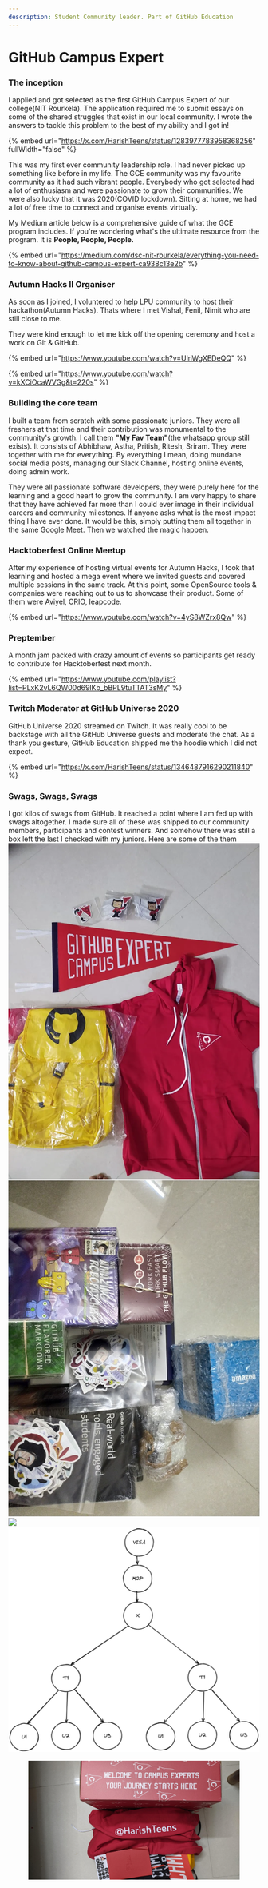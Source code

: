 ```yaml
---
description: Student Community leader. Part of GitHub Education
---
```


# GitHub Campus Expert

### The inception

I applied and got selected as the first GitHub Campus Expert of our college(NIT Rourkela). The application required me to submit essays on some of the shared struggles that exist in our local community. I wrote the answers to tackle this problem to the best of my ability and I got in!

{% embed url="https://x.com/HarishTeens/status/1283977783958368256" fullWidth="false" %}

This was my first ever community leadership role. I had never picked up something like before in my life. The GCE community was my favourite community as it had such vibrant people. Everybody who got selected had a lot of enthusiasm and were passionate to grow their communities. We were also lucky that it was 2020(COVID lockdown). Sitting at home, we had a lot of free time to connect and organise events virtually.

My Medium article below is a comprehensive guide of what the GCE program includes. If you're wondering what's the ultimate resource from the program. It is **People, People, People.**

{% embed url="https://medium.com/dsc-nit-rourkela/everything-you-need-to-know-about-github-campus-expert-ca938c13e2b" %}

### Autumn Hacks II Organiser

As soon as I joined, I voluntered to help LPU community to host their hackathon(Autumn Hacks). Thats where I met Vishal, Fenil, Nimit who are still close to me.&#x20;

They were kind enough to let me kick off the opening ceremony and host a work on Git & GitHub.

{% embed url="https://www.youtube.com/watch?v=UlnWgXEDeQQ" %}

{% embed url="https://www.youtube.com/watch?v=kXCiOcaWVGg&t=220s" %}

### Building the core team

I built a team from scratch with some passionate juniors. They were all freshers at that time and their contribution was monumental to the community's growth. I call them **"My Fav Team"**(the whatsapp group still exists). It consists of Abhibhaw, Astha, Pritish, Ritesh, Sriram. They were together with me for everything. By everything I mean, doing mundane social media posts, managing our Slack Channel, hosting online events, doing admin work.

They were all passionate software developers, they were purely here for the learning and a good heart to grow the community. I am very happy to share that they have achieved far more than I could ever image in their individual careers and community milestones. If anyone asks what is the most impact thing I have ever done. It would be this, simply putting them all together in the same Google Meet. Then we watched the magic happen.

### Hacktoberfest Online Meetup

After my experience of hosting virtual events for Autumn Hacks, I took that learning and hosted a mega event where we invited guests and covered multiple sessions in the same track. At this point, some OpenSource tools & companies were reaching out to us to showcase their product. Some of them were Aviyel, CRIO, leapcode.

{% embed url="https://www.youtube.com/watch?v=4yS8WZrx8Qw" %}

### Preptember

A month jam packed with crazy amount of events so participants get ready to contribute for Hacktoberfest next month.

{% embed url="https://www.youtube.com/playlist?list=PLxK2vL6QW00d69lKb_bBPL9tuTTAT3sMy" %}

### Twitch Moderator at GitHub Universe 2020

GitHub Universe 2020 streamed on Twitch. It was really cool to be backstage with all the GitHub Universe guests and moderate the chat. As a thank you gesture, GitHub Education shipped me the hoodie which I did not expect.

{% embed url="https://x.com/HarishTeens/status/1346487916290211840" %}

### Swags, Swags, Swags

I got kilos of swags from GitHub. It reached a point where I am fed up with swags altogether. I made sure all of these was shipped to our community members, participants and contest winners. And somehow there was still a box left the last I checked with my juniors. Here are some of the them\
![](<../.gitbook/assets/image (23).png>)![](<../.gitbook/assets/image (24).png>)![](<../.gitbook/assets/image (25).png>)![](<../.gitbook/assets/image (29).png>)

<figure><img src="../.gitbook/assets/image (30).png" alt=""><figcaption></figcaption></figure>
